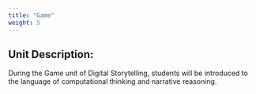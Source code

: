 ```yaml
---
title: "Game"
weight: 5
---
```


## Unit Description:

During the Game unit of Digital Storytelling, students will be introduced to the language of computational thinking and narrative reasoning.
